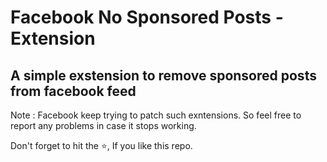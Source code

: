 # Facebook No Sponsored Posts - Extension

## A simple exstension to remove sponsored posts from facebook feed

Note : Facebook keep trying to patch such exntensions. So feel free to report any problems in case it stops working.

Don't forget to hit the :star:, If you like this repo.
